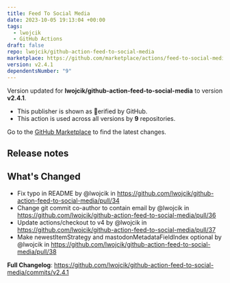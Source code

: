 ```yaml
---
title: Feed To Social Media
date: 2023-10-05 19:13:04 +00:00
tags:
  - lwojcik
  - GitHub Actions
draft: false
repo: lwojcik/github-action-feed-to-social-media
marketplace: https://github.com/marketplace/actions/feed-to-social-media
version: v2.4.1
dependentsNumber: "9"
---
```



Version updated for **lwojcik/github-action-feed-to-social-media** to version **v2.4.1**.
- This publisher is shown as erified by GitHub.
- This action is used across all versions by **9** repositories.

Go to the [GitHub Marketplace](https://github.com/marketplace/actions/feed-to-social-media) to find the latest changes.

## Release notes

## What's Changed
* Fix typo in README by @lwojcik in https://github.com/lwojcik/github-action-feed-to-social-media/pull/34
* Change git commit co-author to contain email by @lwojcik in https://github.com/lwojcik/github-action-feed-to-social-media/pull/36
* Update actions/checkout to v4 by @lwojcik in https://github.com/lwojcik/github-action-feed-to-social-media/pull/37
* Make newestItemStrategy and mastodonMetadataFieldIndex optional by @lwojcik in https://github.com/lwojcik/github-action-feed-to-social-media/pull/38


**Full Changelog**: https://github.com/lwojcik/github-action-feed-to-social-media/commits/v2.4.1

